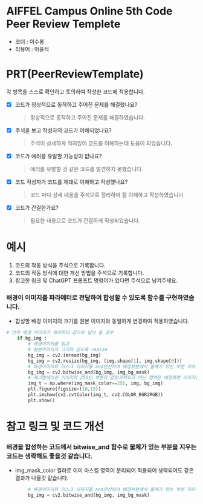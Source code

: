 # AIFFEL Campus Online 5th Code Peer Review Templete
- 코더 : 이수봉
- 리뷰어 : 어윤석
  
# PRT(PeerReviewTemplate) 
각 항목을 스스로 확인하고 토의하여 작성한 코드에 적용합니다.
- [X] 코드가 정상적으로 동작하고 주어진 문제를 해결했나요?
  > 정상적으로 동작하고 주어진 문제를 해결하였습니다.
- [X] 주석을 보고 작성자의 코드가 이해되었나요?
  > 주석이 상세하게 적혀있어 코드를 이해하는데 도움이 되었습니다.
- [X] 코드가 에러를 유발할 가능성이 없나요?
  > 에러를 유발할 것 같은 코드를 발견하지 못했습니다.
- [X] 코드 작성자가 코드를 제대로 이해하고 작성했나요?
  > 코드 마다 상세 내용을 주석으로 정리하며 잘 이해하고 작성하였습니다.
- [X] 코드가 간결한가요?
  > 필요한 내용으로 코드가 간결하게 작성되었습니다.

# 예시
1. 코드의 작동 방식을 주석으로 기록합니다.
2. 코드의 작동 방식에 대한 개선 방법을 주석으로 기록합니다.
3. 참고한 링크 및 ChatGPT 프롬프트 명령어가 있다면 주석으로 남겨주세요.
### 배경이 이미지를 파라메터로 전달하여 합성할 수 있도록 함수를 구현하였습니다.
- 합성할 배경 이미지의 크기를 원본 이미지와 동일하게 변경하여 적용하였습니다.
```python
# 만약 배경 이미지가 파라미터 값으로 넘어 올 경우
    if bg_img :
        # 배경이미지를 읽고
        # 원본이미지의 크기와 같도록 resize
        bg_img = cv2.imread(bg_img)
        bg_img = cv2.resize(bg_img, (img.shape[1], img.shape[0]))
        # 배경이미지와 마스크 이미지를 and연산하여 배경부분에서 물체가 있는 부분 지우기.
        bg_img = cv2.bitwise_and(bg_img, img_bg_mask) 
        # 세그멘테이션 이미지의 255인 부분의 값만가져오고 아닌 영역은 배경화면 이미지를 가져오기
        img_t = np.where(img_mask_color==255, img, bg_img)
        plt.figure(figsize=(10,15))
        plt.imshow(cv2.cvtColor(img_t, cv2.COLOR_BGR2RGB))
        plt.show()
```

# 참고 링크 및 코드 개선
### 배경을 합성하는 코드에서 bitwise_and 함수로 물체가 있는 부분을 지우는 코드는 생략해도 좋을것 같습니다.
- img_mask_color 컬러로 이미 마스킹 영역이 분리되어 적용되어 생략되어도 같은 결과가 나올것 같습니다.
```python
        # 배경이미지와 마스크 이미지를 and연산하여 배경부분에서 물체가 있는 부분 지우기.
        bg_img = cv2.bitwise_and(bg_img, img_bg_mask) 
```
